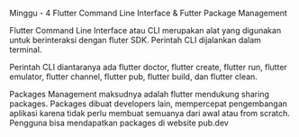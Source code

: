 Minggu - 4
Flutter Command Line Interface & Futter Package Management

Flutter Command Line Interface atau CLI merupakan alat yang digunakan untuk berinteraksi dengan fluter SDK. Perintah CLI dijalankan dalam terminal.

Perintah CLI diantaranya ada flutter doctor, flutter create, flutter run, flutter emulator, flutter channel, flutter pub, flutter build, dan flutter clean.

Packages Management maksudnya adalah flutter mendukung sharing packages. Packages dibuat developers lain, mempercepat pengembangan aplikasi karena tidak perlu membuat semuanya dari awal atau from scratch. Pengguna bisa mendapatkan packages di website pub.dev

